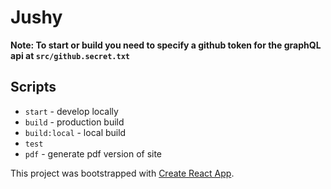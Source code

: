 # Jushy

**Note: To start or build you need to specify a github token for the graphQL api at `src/github.secret.txt`**

## Scripts
* `start` - develop locally
* `build` - production build
* `build:local` - local build
* `test`
* `pdf` - generate pdf version of site

This project was bootstrapped with [Create React App](https://github.com/facebook/create-react-app).
